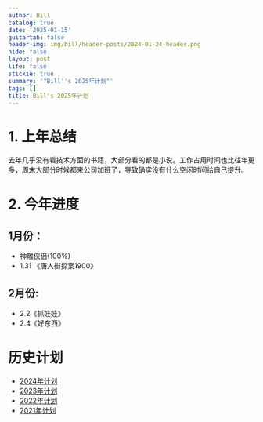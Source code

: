 ```yaml
---
author: Bill
catalog: true
date: '2025-01-15'
guitartab: false
header-img: img/bill/header-posts/2024-01-24-header.png
hide: false
layout: post
life: false
stickie: true
summary: '"Bill''s 2025年计划"'
tags: []
title: Bill's 2025年计划
---
```

# 1. 上年总结

去年几乎没有看技术方面的书籍，大部分看的都是小说。工作占用时间也比往年更多，周末大部分时候都来公司加班了，导致确实没有什么空闲时间给自己提升。

# 2. 今年进度

## 1月份：

*  神雕侠侣(100%)
*  1.31 《唐人街探案1900》

## 2月份:

* 2.2《抓娃娃》
* 2.4《好东西》

# 历史计划


*   [2024年计划](https://www.cjcbill.com/2024/01/30/plan/)
*   [2023年计划](https://www.cjcbill.com/2023/01/05/plan/)
*   [2022年计划](http://www.cjcbill.com/2022/04/10/plan)
*   [2021年计划](http://www.cjcbill.com/2021/02/09/plan/)